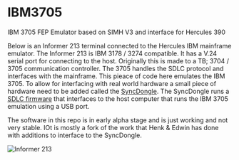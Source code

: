# IBM3705
IBM 3705 FEP Emulator based on SIMH V3 and interface for Hercules 390 

Below is an Informer 213 terminal connected to the Hercules IBM mainframe emulator. The Informer 213 is IBM 3178 / 3274 compatible. It has a V.24 serial port for connecting to the host. Originally this is made to a TB; 3704 / 3705 communication controller. The 3705 handles the SDLC protocol and interfaces with the mainframe. This pieace of code here emulates the IBM 3705. To allow for interfacing with real world hardware a small piece of hardware need to be added called the [SyncDongle](https://github.com/MattisLind/alfaskop_emu/tree/master/hardware/SyncDongle). The SyncDongle runs a [SDLC firmware](https://github.com/MattisLind/alfaskop_emu/tree/master/Utils/SDLCBridge) that interfaces to the host computer that runs the IBM 3705 emulation using a USB port.

The software in this repo is in early alpha stage and is just working and not very stable. IOt is mostly a fork of the work that Henk & Edwin has done with additions to interface to the SyncDongle.

![Informer 213](https://i.imgur.com/pRhDuGn.jpg)


